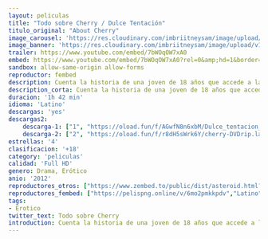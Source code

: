 ```yaml
---
layout: peliculas
title: "Todo sobre Cherry / Dulce Tentación"
titulo_original: "About Cherry"
image_carousel: 'https://res.cloudinary.com/imbriitneysam/image/upload/v1547518555/cherry-poster-min.jpg'
image_banner: 'https://res.cloudinary.com/imbriitneysam/image/upload/v1547518555/cherry-banner-min.jpg'
trailer: https://www.youtube.com/embed/7bWOqOW7xA0
embed: https://www.youtube.com/embed/7bWOqOW7xA0?rel=0&amp;hd=1&border=0&wmode=opaque&enablejsapi=1&modestbranding=1&controls=1&showinfo=1
sandbox: allow-same-origin allow-forms
reproductor: fembed
description: Cuenta la historia de una joven de 18 años que accede a la sugerencia de su novio de hacerse unas fotos por dinero. Con lo que gana por dicha sesión, decide marcharse junto a su mejor amigo a la ciudad de San Francisco, CA., allí conoce a un abogado interpretado por James Franco que le ofrece un mundo de glamour, fiestas, drogas, hasta llegar a introducirse en la industria del porno de la ciudad californian. También conocida con el nombre, Acerca de Cherry y Dulce tentación.
description_corta: Cuenta la historia de una joven de 18 años que accede a la sugerencia de su novio de hacerse unas fotos por dinero. Con lo que gana por dicha sesión, decide marcharse junto a su mejor amigo a la ciudad de San Francisco, CA., allí conoce a un abogado interpretado por
duracion: '1h 42 min'
idioma: 'Latino'
descargas: 'yes'
descargas2:
    descarga-1: ["1", "https://oload.fun/f/AGwfN8n6xbM/Dulce_tentacion_-_todo_sobre_Cherry_-_About_Cherry_%282012%29.MP4.mp4", "https://www.google.com/s2/favicons?domain=openload.co","OpenLoad","https://res.cloudinary.com/imbriitneysam/image/upload/v1541473684/mexico.png", "Latino", "Full HD"]
    descarga-2: ["2", "https://oload.fun/f/r8dH5sWrk6Y/cherry-DVDrip.lat.avi", "https://www.google.com/s2/favicons?domain=openload.co","OpenLoad","https://res.cloudinary.com/imbriitneysam/image/upload/v1541473684/mexico.png", "Latino", "Full HD"]
estrellas: '4'
clasificacion: '+18'
category: 'peliculas'
calidad: 'Full HD'
genero: Drama, Erótico
anio: '2012'
reproductores_otros: ["https://www.zembed.to/public/dist/asteroid.html?id=cfe3f0a0071b6eb5adfd96ee6d6e06bd&title=About%20Cherry","Latino","https://gdriveplayer.me/embed2.php?link=WQklyAjATNlfV6BDv44lggXg9MxWXV%252FY8y7AOfMdJP6BkGDMEM9WZjFw6vLfqbSzP64LWxkNchwZoIMYlcx9w7iXMExdOoJ7qHkmzIFEPHv6PqOZqp5XkGCylxIsNCd7a3EIAGBiEcd%252BoyiIa2S2A%252B1x9aTTgkJ3FeCma%252Fe1ezG9dzqA1RC%252BTSmCsXnhgFw08%253D","Latino"]
reproductores_fembed: ["https://pelispng.online/v/6mo2pmkkpdv","Latino"]
tags:
- Erotico
twitter_text: Todo sobre Cherry
introduction: Cuenta la historia de una joven de 18 años que accede a la sugerencia de su novio de hacerse unas fotos por dinero. Con lo que gana por dicha sesión, decide marcharse junto a su mejor amigo a la ciudad de San Francisco, CA., allí conoce a un abogado interpretado por
---
```



 







